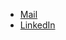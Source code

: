 - [Mail](mailto:artuyees@gmail.com) 
- [LinkedIn](https://www.linkedin.com/in/artur-kuciński-5151a222b/)
  


